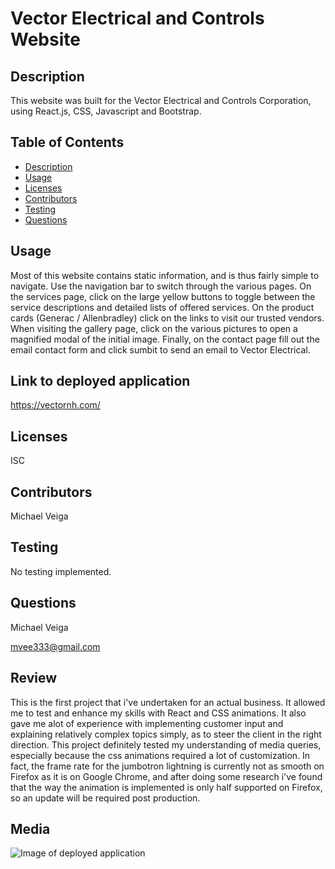 # Vector Electrical and Controls Website

## Description

This website was built for the Vector Electrical and Controls Corporation, using React.js, CSS, Javascript and Bootstrap.

## Table of Contents

- [Description](#Description)
- [Usage](#Usage)
- [Licenses](#Licenses)
- [Contributors](#Contributors)
- [Testing](#Testing)
- [Questions](#Questions)

## Usage

Most of this website contains static information, and is thus fairly simple to navigate. Use the navigation bar to switch through the various pages. On the services page, click on the large yellow buttons to toggle between the service descriptions and detailed lists of offered services. On the product cards (Generac / Allenbradley) click on the links to visit our trusted vendors. When visiting the gallery page, click on the various pictures to open a magnified modal of the initial image. Finally, on the contact page fill out the email contact form and click sumbit to send an email to Vector Electrical.

## Link to deployed application

https://vectornh.com/

## Licenses

ISC

## Contributors

Michael Veiga

## Testing

No testing implemented.

## Questions

Michael Veiga

mvee333@gmail.com

## Review

This is the first project that i've undertaken for an actual business. It allowed me to test and enhance my skills with React and CSS animations. It also gave me alot of experience with implementing customer input and explaining relatively complex topics simply, as to steer the client in the right direction. This project definitely tested my understanding of media queries, especially because the css animations required a lot of customization. In fact, the frame rate for the jumbotron lightning is currently not as smooth on Firefox as it is on Google Chrome, and after doing some research i've found that the way the animation is implemented is only half supported on Firefox, so an update will be required post production.

## Media

![Image of deployed application](https://github.com/Michael-Veiga/vector-electrical/blob/master/src/images/gif/vectorGif.gif?raw=true)
